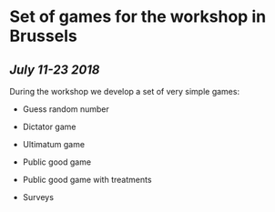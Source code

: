 # Set of games for the workshop in Brussels
## _July 11-23 2018_

During the workshop we develop a set of very simple games:

* Guess random number

* Dictator game

* Ultimatum game

* Public good game

* Public good game with treatments

* Surveys
